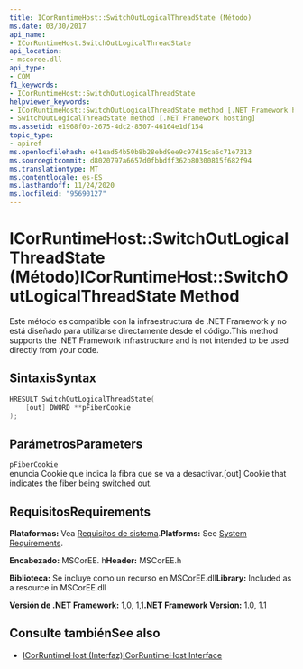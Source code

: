 ```yaml
---
title: ICorRuntimeHost::SwitchOutLogicalThreadState (Método)
ms.date: 03/30/2017
api_name:
- ICorRuntimeHost.SwitchOutLogicalThreadState
api_location:
- mscoree.dll
api_type:
- COM
f1_keywords:
- ICorRuntimeHost::SwitchOutLogicalThreadState
helpviewer_keywords:
- ICorRuntimeHost::SwitchOutLogicalThreadState method [.NET Framework hosting]
- SwitchOutLogicalThreadState method [.NET Framework hosting]
ms.assetid: e1968f0b-2675-4dc2-8507-46164e1df154
topic_type:
- apiref
ms.openlocfilehash: e41ead54b50b8b28ebd9ee9c97d15ca6c71e7313
ms.sourcegitcommit: d8020797a6657d0fbbdff362b80300815f682f94
ms.translationtype: MT
ms.contentlocale: es-ES
ms.lasthandoff: 11/24/2020
ms.locfileid: "95690127"
---
```

# <a name="icorruntimehostswitchoutlogicalthreadstate-method"></a><span data-ttu-id="28d90-102">ICorRuntimeHost::SwitchOutLogicalThreadState (Método)</span><span class="sxs-lookup"><span data-stu-id="28d90-102">ICorRuntimeHost::SwitchOutLogicalThreadState Method</span></span>

<span data-ttu-id="28d90-103">Este método es compatible con la infraestructura de .NET Framework y no está diseñado para utilizarse directamente desde el código.</span><span class="sxs-lookup"><span data-stu-id="28d90-103">This method supports the .NET Framework infrastructure and is not intended to be used directly from your code.</span></span>  
  
## <a name="syntax"></a><span data-ttu-id="28d90-104">Sintaxis</span><span class="sxs-lookup"><span data-stu-id="28d90-104">Syntax</span></span>  
  
```cpp  
HRESULT SwitchOutLogicalThreadState(  
    [out] DWORD **pFiberCookie  
);  
```  
  
## <a name="parameters"></a><span data-ttu-id="28d90-105">Parámetros</span><span class="sxs-lookup"><span data-stu-id="28d90-105">Parameters</span></span>  

 `pFiberCookie`  
 <span data-ttu-id="28d90-106">enuncia Cookie que indica la fibra que se va a desactivar.</span><span class="sxs-lookup"><span data-stu-id="28d90-106">[out] Cookie that indicates the fiber being switched out.</span></span>  
  
## <a name="requirements"></a><span data-ttu-id="28d90-107">Requisitos</span><span class="sxs-lookup"><span data-stu-id="28d90-107">Requirements</span></span>  

 <span data-ttu-id="28d90-108">**Plataformas:** Vea [Requisitos de sistema](../../get-started/system-requirements.md).</span><span class="sxs-lookup"><span data-stu-id="28d90-108">**Platforms:** See [System Requirements](../../get-started/system-requirements.md).</span></span>  
  
 <span data-ttu-id="28d90-109">**Encabezado:** MSCorEE. h</span><span class="sxs-lookup"><span data-stu-id="28d90-109">**Header:** MSCorEE.h</span></span>  
  
 <span data-ttu-id="28d90-110">**Biblioteca:** Se incluye como un recurso en MSCorEE.dll</span><span class="sxs-lookup"><span data-stu-id="28d90-110">**Library:** Included as a resource in MSCorEE.dll</span></span>  
  
 <span data-ttu-id="28d90-111">**Versión de .NET Framework:** 1,0, 1,1</span><span class="sxs-lookup"><span data-stu-id="28d90-111">**.NET Framework Version:** 1.0, 1.1</span></span>  
  
## <a name="see-also"></a><span data-ttu-id="28d90-112">Consulte también</span><span class="sxs-lookup"><span data-stu-id="28d90-112">See also</span></span>

- [<span data-ttu-id="28d90-113">ICorRuntimeHost (Interfaz)</span><span class="sxs-lookup"><span data-stu-id="28d90-113">ICorRuntimeHost Interface</span></span>](icorruntimehost-interface.md)
